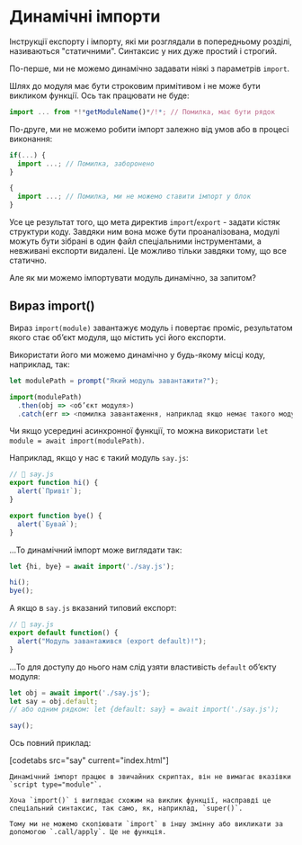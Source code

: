 # Динамічні імпорти

Інструкції експорту і імпорту, які ми розглядали в попередньому розділі, називаються "статичними". Синтаксис у них дуже простий і строгий.

По-перше, ми не можемо динамічно задавати ніякі з параметрів `import`.

Шлях до модуля має бути строковим примітивом і не може бути викликом функції. Ось так працювати не буде:

```js
import ... from *!*getModuleName()*/!*; // Помилка, має бути рядок
```

По-друге, ми не можемо робити імпорт залежно від умов або в процесі виконання:

```js
if(...) {
  import ...; // Помилка, заборонено
}

{
  import ...; // Помилка, ми не можемо ставити імпорт у блок
}
```

Усе це результат того, що мета директив `import`/`export` - задати кістяк структури коду. Завдяки ним вона може бути проаналізована, модулі можуть бути зібрані в один файл спеціальними інструментами, а невживані експорти видалені. Це можливо тільки завдяки тому, що все статично.

Але як ми можемо імпортувати модуль динамічно, за запитом?

## Вираз import()

Вираз `import(module)` завантажує модуль і повертає проміс, результатом якого стає об’єкт модуля, що містить усі його експорти.

Використати його ми можемо динамічно у будь-якому місці коду, наприклад, так:

```js
let modulePath = prompt("Який модуль завантажити?");

import(modulePath)
  .then(obj => <об’єкт модуля>)
  .catch(err => <помилка завантаження, наприклад якщо немає такого модуля>)
```

Чи якщо усередині асинхронної функції, то можна використати `let module = await import(modulePath)`.

Наприклад, якщо у нас є такий модуль `say.js`:

```js
// 📁 say.js
export function hi() {
  alert(`Привіт`);
}

export function bye() {
  alert(`Бувай`);
}
```

...То динамічний імпорт може виглядати так:

```js
let {hi, bye} = await import('./say.js');

hi();
bye();
```

А якщо в `say.js` вказаний типовий експорт:

```js
// 📁 say.js
export default function() {
  alert("Модуль завантажився (export default)!");
}
```

...То для доступу до нього нам слід узяти властивість `default` об’єкту модуля:

```js
let obj = await import('./say.js');
let say = obj.default;
// або одним рядком: let {default: say} = await import('./say.js');

say();
```

Ось повний приклад:

[codetabs src="say" current="index.html"]

```smart
Динамічний імпорт працює в звичайних скриптах, він не вимагає вказівки `script type="module"`.
```

```smart
Хоча `import()` і виглядає схожим на виклик функції, насправді це спеціальний синтаксис, так само, як, наприклад, `super()`.

Тому ми не можемо скопіювати `import` в іншу змінну або викликати за допомогою `.call/apply`. Це не функція.
```